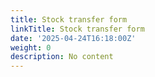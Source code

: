 ```yaml
---
title: Stock transfer form
linkTitle: Stock transfer form
date: '2025-04-24T16:18:00Z'
weight: 0
description: No content
---
```



